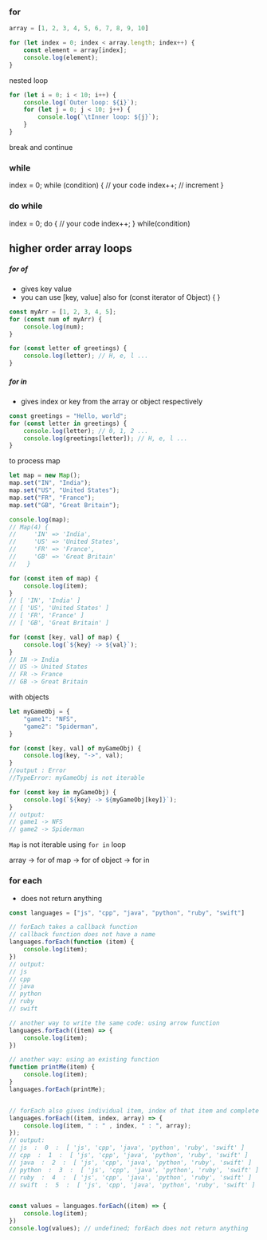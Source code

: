 ### for
```javascript
array = [1, 2, 3, 4, 5, 6, 7, 8, 9, 10]

for (let index = 0; index < array.length; index++) {
	const element = array[index];
	console.log(element);
}
```

nested loop
```javascript
for (let i = 0; i < 10; i++) {
	console.log(`Outer loop: ${i}`);
	for (let j = 0; j < 10; j++) {
		console.log(`\tInner loop: ${j}`);
	}
}
```

break and continue


### while
index = 0;
while (condition) {
	// your code
	index++; // increment
}

### do while
index = 0;
do {
	// your code
	index++;
} while(condition)

## higher order array loops
##### for of
- gives key value
- you can use [key, value] also
	for (const iterator of Object) {
	}
```javascript
const myArr = [1, 2, 3, 4, 5];
for (const num of myArr) {
	console.log(num);
}

for (const letter of greetings) {
	console.log(letter); // H, e, l ...
}
```

##### for in
- gives index or key from the array or object respectively
```Javascript
const greetings = "Hello, world";
for (const letter in greetings) {
	console.log(letter); // 0, 1, 2 ...
	console.log(greetings[letter]); // H, e, l ...
}
```

to process map
```Javascript
let map = new Map();
map.set("IN", "India");
map.set("US", "United States");
map.set("FR", "France");
map.set("GB", "Great Britain");

console.log(map);
// Map(4) {
//     'IN' => 'India',
//     'US' => 'United States',
//     'FR' => 'France',
//     'GB' => 'Great Britain'
//   }

for (const item of map) {
    console.log(item);
}
// [ 'IN', 'India' ]
// [ 'US', 'United States' ]
// [ 'FR', 'France' ]
// [ 'GB', 'Great Britain' ]

for (const [key, val] of map) {
    console.log(`${key} -> ${val}`);
}
// IN -> India
// US -> United States
// FR -> France
// GB -> Great Britain
```

with objects
```Javascript
let myGameObj = {
    "game1": "NFS",
    "game2": "Spiderman",
}

for (const [key, val] of myGameObj) {
    console.log(key, "->", val);
}
//output : Error
//TypeError: myGameObj is not iterable

for (const key in myGameObj) {
    console.log(`${key} -> ${myGameObj[key]}`);
}
// output:
// game1 -> NFS
// game2 -> Spiderman
```

`Map` is not iterable using `for in` loop

array -> for of
map -> for of
object -> for in


### for each

- does not return anything

```javascript
const languages = ["js", "cpp", "java", "python", "ruby", "swift"]

// forEach takes a callback function
// callback function does not have a name
languages.forEach(function (item) {
    console.log(item);
})
// output:
// js
// cpp
// java
// python
// ruby
// swift

// another way to write the same code: using arrow function
languages.forEach((item) => {
    console.log(item);
})

// another way: using an existing function
function printMe(item) {
    console.log(item);
}
languages.forEach(printMe);


// forEach also gives individual item, index of that item and complete array
languages.forEach((item, index, array) => { 
    console.log(item, " : " , index, " : ", array);
});
// output:
// js  :  0  :  [ 'js', 'cpp', 'java', 'python', 'ruby', 'swift' ]
// cpp  :  1  :  [ 'js', 'cpp', 'java', 'python', 'ruby', 'swift' ]
// java  :  2  :  [ 'js', 'cpp', 'java', 'python', 'ruby', 'swift' ]
// python  :  3  :  [ 'js', 'cpp', 'java', 'python', 'ruby', 'swift' ]
// ruby  :  4  :  [ 'js', 'cpp', 'java', 'python', 'ruby', 'swift' ]
// swift  :  5  :  [ 'js', 'cpp', 'java', 'python', 'ruby', 'swift' ]


const values = languages.forEach((item) => {
    console.log(item);
})
console.log(values); // undefined; forEach does not return anything
```

